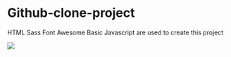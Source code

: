 <h1> Github-clone-project </h1>
<p> HTML
Sass
Font Awesome
Basic Javascript are used to create this project <p/>
<img src="https://user-images.githubusercontent.com/88774171/219879425-c5dc86a1-2eda-47cb-88b1-345bf3ce1f27.gif" />
